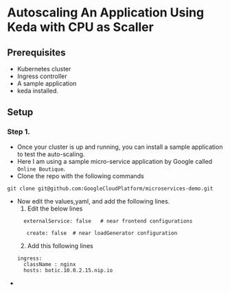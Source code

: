 # Autoscaling An Application Using Keda with CPU as Scaller

## Prerequisites
- Kubernetes cluster
- Ingress controller
- A sample application
- keda installed.

## Setup
### Step 1. 
- Once your cluster is up and running, you can install a sample application to test the auto-scaling.
- Here I am using a sample micro-service application by Google called `Online Boutique`.
- Clone the repo with the following commands
```
git clone git@github.com:GoogleCloudPlatform/microservices-demo.git
```
- Now edit the values,yaml, and add the following lines.
  1.  Edit the below lines
   ```
     externalService: false   # near frontend configurations

      create: false  # near loadGenerator configuration
   ```
   2. Add this following lines
   ```
   ingress:
     className : nginx
     hosts: botic.10.0.2.15.nip.io
   ```
- 

